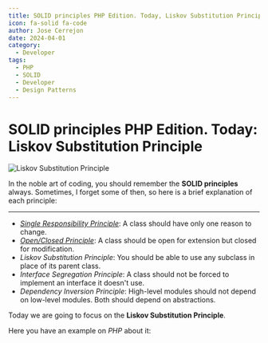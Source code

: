 ```yaml
---
title: SOLID principles PHP Edition. Today, Liskov Substitution Principle
icon: fa-solid fa-code
author: Jose Cerrejon
date: 2024-04-01
category:
  - Developer
tags:
  - PHP
  - SOLID
  - Developer
  - Design Patterns
---
```

# SOLID principles PHP Edition. Today: Liskov Substitution Principle

![Liskov Substitution Principle](/images/2024/04/liskov.jpg "Liskov Substitution Principle. Generated with AI.")

In the noble art of coding, you should remember the **SOLID principles** always. Sometimes, I forget some of then, so here is a brief explanation of each principle:

- - -

* _[Single Responsibility Principle](https://misapuntesde.com/2024/03/solid_principles_php_edition_single_responsibility_principle.html)_: A class should have only one reason to change.
* _[Open/Closed Principle](https://misapuntesde.com/2024/03/solid_principles_php_edition_open_closed_principle.html)_: A class should be open for extension but closed for modification.
* _Liskov Substitution Principle_: You should be able to use any subclass in place of its parent class.
* _Interface Segregation Principle_: A class should not be forced to implement an interface it doesn't use.
* _Dependency Inversion Principle_: High-level modules should not depend on low-level modules. Both should depend on abstractions.

Today we are going to focus on the **Liskov Substitution Principle**.

Here you have an example on _PHP_ about it:

```php